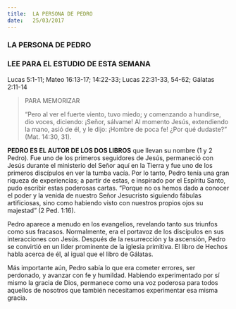 ```yaml
---
title:  LA PERSONA DE PEDRO
date:   25/03/2017
---
```


### LA PERSONA DE PEDRO

### LEE PARA EL ESTUDIO DE ESTA SEMANA
Lucas 5:1-11; Mateo 16:13-17; 14:22-33; Lucas 22:31-33, 54-62; Gálatas 2:11-14

> <p>PARA MEMORIZAR</p>
> “Pero al ver el fuerte viento, tuvo miedo; y comenzando a hundirse, dio voces, diciendo: ¡Señor, sálvame! Al momento Jesús, extendiendo la mano, asió de él, y le dijo: ¡Hombre de poca fe! ¿Por qué dudaste?” (Mat. 14:30, 31).

**PEDRO ES EL AUTOR DE LOS DOS LIBROS** que llevan su nombre (1 y 2 Pedro). Fue uno de los primeros seguidores de Jesús, permaneció con Jesús durante el ministerio del Señor aquí en la Tierra y fue uno de los primeros discípulos en ver la tumba vacía. Por lo tanto, Pedro tenía una gran riqueza de experiencias; a partir de estas, e inspirado por el Espíritu Santo, pudo escribir estas poderosas cartas. “Porque no os hemos dado a conocer el poder y la venida de nuestro Señor Jesucristo siguiendo fábulas artificiosas, sino como habiendo visto con nuestros propios ojos su majestad” (2 Ped. 1:16).

Pedro aparece a menudo en los evangelios, revelando tanto sus triunfos como sus fracasos. Normalmente, era el portavoz de los discípulos en sus interacciones con Jesús. Después de la resurrección y la ascensión, Pedro se convirtió en un líder prominente de la iglesia primitiva. El libro de Hechos habla acerca de él, al igual que el libro de Gálatas.

Más importante aún, Pedro sabía lo que era cometer errores, ser perdonado, y avanzar con fe y humildad. Habiendo experimentado por sí mismo la gracia de Dios, permanece como una voz poderosa para todos aquellos de nosotros que también necesitamos experimentar esa misma gracia.
